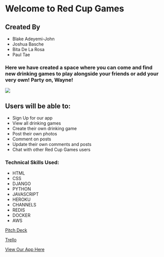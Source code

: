 # Welcome to Red Cup Games
## Created By
- Blake Adeyemi-John
- Joshua Basche
- Bita De La Rosa
- Paul Tae
### Here we have created a space where you can come and find new drinking games to play alongside your friends or add your very own! Party on, Wayne!
![](https://i.imgur.com/rmBh6La.png)
## Users will be able to:
- Sign Up for our app
- View all drinking games
- Create their own drinking game
- Post their own photos
- Comment on posts
- Update their own comments and posts
- Chat with other Red Cup Games users
### Technical Skills Used:
- HTML
- CSS
- DJANGO
- PYTHON
- JAVASCRIPT
- HEROKU
- CHANNELS
- REDIS
- DOCKER
- AWS

[Pitch Deck](https://docs.google.com/presentation/d/1Ucam3kqK0lkbewkN8NJCIZ8v4AogWda4oc38H-KNKFs/edit#slide=id.gc6f8954bc_0_164)

[Trello](https://trello.com/b/DF7FhdhB/project-three)

[View Our App Here](https://redcupgames.herokuapp.com/)